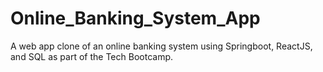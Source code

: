 # Online_Banking_System_App
A web app clone of an online banking system using Springboot, ReactJS, and SQL as part of the Tech Bootcamp.
